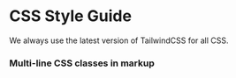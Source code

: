 # CSS Style Guide

We always use the latest version of TailwindCSS for all CSS.

### Multi-line CSS classes in markup



